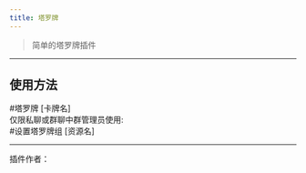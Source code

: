 ```yaml
---
title: 塔罗牌
---
```


> 简单的塔罗牌插件

---
## 使用方法
\#塔罗牌 [卡牌名]<br/>
仅限私聊或群聊中群管理员使用:<br/>
\#设置塔罗牌组 [资源名]

---
插件作者：